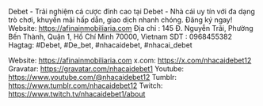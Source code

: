 Debet - Trải nghiệm cá cược đỉnh cao tại Debet - Nhà cái uy tín với đa dạng trò chơi, khuyến mãi hấp dẫn, giao dịch nhanh chóng. Đăng ký ngay!
Website: https://afinainmobiliaria.com
Địa chỉ : 145 Đ. Nguyễn Trãi, Phường Bến Thành, Quận 1, Hồ Chí Minh 70000, Vietnam
SDT : 0968455382
Hagtag: #Debet, #De_bet, #nhacaidebet, #nhacai_debet


Website:  https://afinainmobiliaria.com
x.com: https://x.com/nhacaidebet12
Gravatar: https://gravatar.com/nhacaidebet1
Youtube: https://www.youtube.com/@nhacaidebet12
Tumblr:  https://www.tumblr.com/nhacaidebet12
Twitch: https://www.twitch.tv/nhacaidebet1/about

